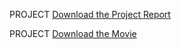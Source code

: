 <p>PROJECT <a href="billiard__Copy_.pdf">Download the Project Report</a></p>
<p>PROJECT <a href="Untitled.mov">Download the Movie</a></p>

